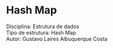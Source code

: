 # Hash Map

Disciplina: Estrutura de dados <br>  Tipo de estrutura: Hash Map <br>Autor: Gustavo Laires Albuquerque Costa
